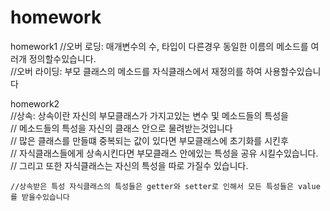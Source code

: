 # homework  

homework1
	//오버 로딩: 매개변수의 수, 타입이 다른경우 동일한 이름의 메소드를 여러개 정의할수있습니다.   
	//오버 라이딩: 부모 클래스의 메소드를 자식클래스에서 재정의를 하여 사용할수있습니다   
  
homework2    
//상속: 상속이란 자신의 부모클래스가 가지고있는 변수 및 메소드들의 특성을   
	// 메소드들의 특성을 자신의 클래스 안으로 물려받는것입니다   
	// 많은 클래스를 만들떄 중복되는 값이 있다면 부모클래스에 초기화를 시킨후   
	// 자식클래스들에게 상속시킨다면 부모클래스 안에있는 특성을 공유 시킬수있습니다.  
	// 그리고 또한 자식클래스는 자신의 특성을 따로 가질수 있습니다.   
	
	//상속받은 특성 자식클래스의 특성들은 getter와 setter로 인해서 모든 특성들은 value를 받을수있습니다   
